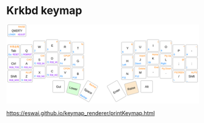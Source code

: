 # Krkbd keymap
![My keymap](keymap.svg "Crkbd")

https://eswai.github.io/keymap_renderer/printKeymap.html
